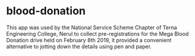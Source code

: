 # blood-donation
This app was used by the National Service Scheme Chapter of Terna Engineering College, Nerul to collect pre-registrations for the Mega Blood Donation drive held on February 8th 2019, it provided a convenient alternative to jotting down the details using pen and paper.
